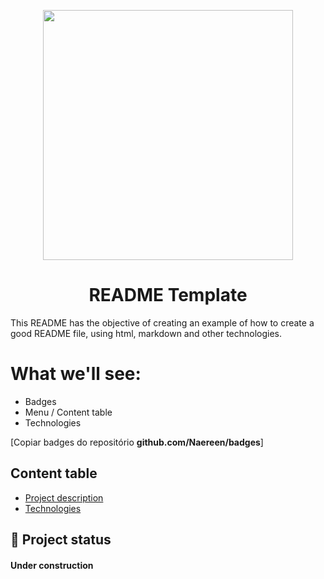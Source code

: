 <p width="100%" align="center">
      <img src="/src/github_banner.png" width="400px">
</p>

<h1 align="center" id="desc">README Template</h1>

This README has the objective of creating an example of how to create a good README file, using html, markdown and other technologies.

# What we'll see:

- Badges
- Menu / Content table
- Technologies

[Copiar badges do repositório **github.com/Naereen/badges**]

## Content table

<ul>
     <li><a href="#desc">Project description</a></li>
     <li><a href="#tech">Technologies</a></li>
</ul>

## :rocket: Project status
<h4>Under construction</h4>